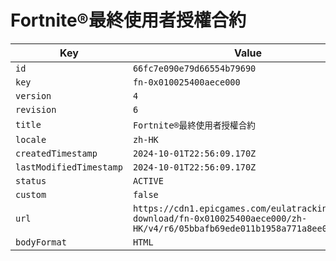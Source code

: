 # Fortnite®最終使用者授權合約

| Key | Value |
| --- | ----- |
| `id` | `66fc7e090e79d66554b79690` |
| `key` | `fn-0x010025400aece000` |
| `version` | `4` |
| `revision` | `6` |
| `title` | `Fortnite®最終使用者授權合約` |
| `locale` | `zh-HK` |
| `createdTimestamp` | `2024-10-01T22:56:09.170Z` |
| `lastModifiedTimestamp` | `2024-10-01T22:56:09.170Z` |
| `status` | `ACTIVE` |
| `custom` | `false` |
| `url` | `https://cdn1.epicgames.com/eulatracking-download/fn-0x010025400aece000/zh-HK/v4/r6/05bbafb69ede011b1958a771a8ee0592.pdf` |
| `bodyFormat` | `HTML` |
